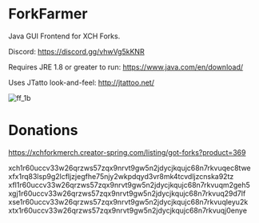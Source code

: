 
# ForkFarmer
Java GUI Frontend for XCH Forks.

Discord: https://discord.gg/vhwVg5kKNR

Requires JRE 1.8 or greater to run: https://www.java.com/en/download/

Uses JTatto look-and-feel: http://jtattoo.net/

![ff_1b](https://user-images.githubusercontent.com/66434789/130903066-20765f25-0613-4f43-bdff-1e04d46a3e16.png)

# Donations
https://xchforkmerch.creator-spring.com/listing/got-forks?product=369

xch1r60uccv33w26qrzws57zqx9nrvt9gw5n2jdycjkqujc68n7rkvuqec8twe
xfx1rq83lsp9g2lcfljzjegfhe75njy2wkpdqyd3vr8mk4tcvdljzcnska92tz
xfl1r60uccv33w26qrzws57zqx9nrvt9gw5n2jdycjkqujc68n7rkvuqm2geh5
xgj1r60uccv33w26qrzws57zqx9nrvt9gw5n2jdycjkqujc68n7rkvuq29d7lf
xse1r60uccv33w26qrzws57zqx9nrvt9gw5n2jdycjkqujc68n7rkvuqleyu2k
xtx1r60uccv33w26qrzws57zqx9nrvt9gw5n2jdycjkqujc68n7rkvuqj0enye
